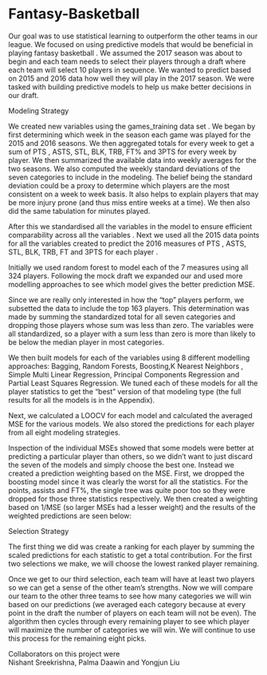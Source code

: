 # Fantasy-Basketball
 Our  goal  was to use statistical learning to outperform the other teams in our league. We  focused on using  predictive models that would be beneficial in playing fantasy basketball . We assumed the  2017 season  was about to begin and each team  needs  to select their players through a draft where each team will select 10 players in sequence.  We wanted to predict based on 2015 and 2016 data how well they will play in the 2017 season. We were  tasked  with building predictive models to help us make better decisions in our draft. 
 
 
Modeling Strategy 

We created new variables using the games_training data set . We began by first determining which week in the season each game was played for the 2015 and 2016 seasons. We then aggregated totals for every week to get a sum of PTS , ASTS, STL, BLK, TRB, FT% and 3PTS  for every week by player. We then summarized the available data into weekly averages for the two seasons.  We also computed the weekly standard deviations of  the seven categories to include in the modeling. The belief being the standard deviation could be a proxy to determine which players are the most consistent on a week to week basis. It also helps to explain players that may be more injury prone (and thus miss entire weeks at a time). We then also did the same tabulation for minutes played. 

After this we standardised all the variables in the model to ensure efficient comparability across all the variables . Next we used all the 2015 data points for all the variables created to predict the 2016 measures of  PTS , ASTS, STL, BLK, TRB, FT and 3PTS for each player . 

Initially we used random forest to model each of the 7  measures using all 324 players. Following the mock draft we expanded our and used more modelling approaches to see which model gives the better prediction MSE.



Since we are really only interested in how the “top” players perform, we subsetted the data to include the top 163 players. This determination was made by summing the standardized total for all seven categories and dropping those players whose sum was less than zero. The variables were all standardized, so a player with a sum less than zero is more than likely to be below the median player in most categories. 


We then built  models for each of the variables using 8 different  modelling approaches: Bagging, Random Forests, Boosting,K Nearest Neighbors , Simple Multi Linear Regression, Principal Components Regression and Partial Least Squares Regression.  We tuned each of these models for all the player statistics  to get the “best” version of that modeling type (the full results for all the models is in the Appendix). 


Next, we calculated a LOOCV for each model and calculated the averaged MSE for the various models. We also stored the predictions for each player from all eight modeling strategies. 


Inspection of the individual MSEs showed that some models were better at predicting a particular player than others, so we didn’t want to just discard the seven of the models and simply choose the best one. Instead we created a prediction weighting based on the MSE. First, we dropped the boosting model since it was clearly the worst for all the statistics. For the points, assists and FT%, the single tree was quite poor too so they were dropped for those three statistics respectively. We then created a weighting based on 1/MSE (so larger MSEs had a lesser weight) and the results of the weighted predictions are seen below:



Selection Strategy 

The first thing we did was create a ranking for each player by summing the scaled predictions for each statistic to get a total contribution. For the first two selections we make, we will choose the lowest ranked player remaining. 


Once we get to our third selection, each team will have at least two players so we can get a sense of the other team’s strengths. Now we will compare our team to the other three teams to see how many categories we will win based on our predictions (we averaged each category because at every point in the draft the number of players on each team will not be even). The algorithm then cycles through every remaining player to see which player will maximize the number of categories we will win. We will continue to use this process for the remaining eight picks.


Collaborators on this project were  
Nishant Sreekrishna, Palma Daawin and  Yongjun Liu


